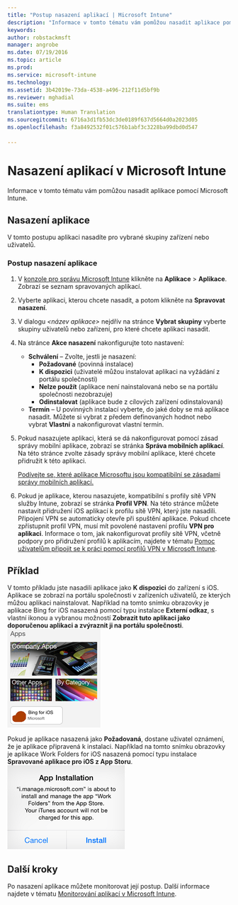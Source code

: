 ```yaml
---
title: "Postup nasazení aplikací | Microsoft Intune"
description: "Informace v tomto tématu vám pomůžou nasadit aplikace pomocí Microsoft Intune."
keywords: 
author: robstackmsft
manager: angrobe
ms.date: 07/19/2016
ms.topic: article
ms.prod: 
ms.service: microsoft-intune
ms.technology: 
ms.assetid: 3b42019e-73da-4538-a496-212f11d5bf9b
ms.reviewer: mghadial
ms.suite: ems
translationtype: Human Translation
ms.sourcegitcommit: 6716a3d1fb53dc3de0189f637d5664d0a2023d05
ms.openlocfilehash: f3a8492532f01c576b1abf3c3228ba99dbd0d547

---
```

# Nasazení aplikací v Microsoft Intune

Informace v tomto tématu vám pomůžou nasadit aplikace pomocí Microsoft Intune.


## Nasazení aplikace
V tomto postupu aplikaci nasadíte pro vybrané skupiny zařízení nebo uživatelů.

### Postup nasazení aplikace

1. V [konzole pro správu Microsoft Intune](https://manage.microsoft.com) klikněte na **Aplikace** &gt; **Aplikace**. Zobrazí se seznam spravovaných aplikací.

2.  Vyberte aplikaci, kterou chcete nasadit, a potom klikněte na **Spravovat nasazení**.

3.  V dialogu *&lt;název aplikace&gt;* nejdřív na stránce **Vybrat skupiny** vyberte skupiny uživatelů nebo zařízení, pro které chcete aplikaci nasadit.

4.  Na stránce **Akce nasazení** nakonfigurujte toto nastavení:

    - **Schválení** – Zvolte, jestli je nasazení:
        - **Požadované** (povinná instalace)
        - **K dispozici** (uživatelé můžou instalovat aplikaci na vyžádání z portálu společnosti)
        - **Nelze použít** (aplikace není nainstalovaná nebo se na portálu společnosti nezobrazuje)
        - **Odinstalovat** (aplikace bude z cílových zařízení odinstalovaná)
    - **Termín** – U povinných instalací vyberte, do jaké doby se má aplikace nasadit. Můžete si vybrat z předem definovaných hodnot nebo vybrat **Vlastní** a nakonfigurovat vlastní termín.

5. Pokud nasazujete aplikaci, která se dá nakonfigurovat pomocí zásad správy mobilní aplikace, zobrazí se stránka **Správa mobilních aplikací**. Na této stránce zvolte zásady správy mobilní aplikace, které chcete přidružit k této aplikaci.

    [Podívejte se, které aplikace Microsoftu jsou kompatibilní se zásadami správy mobilních aplikací.](https://www.microsoft.com/en-us/server-cloud/products/microsoft-intune/partners.aspx)

6. Pokud je aplikace, kterou nasazujete, kompatibilní s profily sítě VPN služby Intune, zobrazí se stránka **Profil VPN**. Na této stránce můžete nastavit přidružení iOS aplikací k profilu sítě VPN, který jste nasadili. Připojení VPN se automaticky otevře při spuštění aplikace. Pokud chcete zpřístupnit profil VPN, musí mít povolené nastavení profilu **VPN pro aplikaci**.
 Informace o tom, jak nakonfigurovat profily sítě VPN, včetně podpory pro přidružení profilů k aplikacím, najdete v tématu [Pomoc uživatelům připojit se k práci pomocí profilů VPN v Microsoft Intune](vpn-connections-in-microsoft-intune.md).

## Příklad

V tomto příkladu jste nasadili aplikace jako **K dispozici** do zařízení s iOS.
Aplikace se zobrazí na portálu společnosti v zařízeních uživatelů, ze kterých můžou aplikaci nainstalovat. Například na tomto snímku obrazovky je aplikace Bing for iOS nasazená pomocí typu instalace **Externí odkaz**, s vlastní ikonou a vybranou možností **Zobrazit tuto aplikaci jako doporučenou aplikaci a zvýraznit ji na portálu společnosti**.  
![Dostupná aplikace pro iOS](./media/available-install-on-iOS.png)

Pokud je aplikace nasazená jako **Požadovaná**, dostane uživatel oznámení, že je aplikace připravená k instalaci. Například na tomto snímku obrazovky je aplikace Work Folders for iOS nasazená pomocí typu instalace **Spravované aplikace pro iOS z App Storu**.  
![Požadovaná aplikace pro iOS](./media/iOS-Required-install.PNG)

## Další kroky

Po nasazení aplikace můžete monitorovat její postup. Další informace najdete v tématu [Monitorování aplikací v Microsoft Intune](monitor-apps-in-microsoft-intune.md).



<!--HONumber=Jul16_HO4-->



